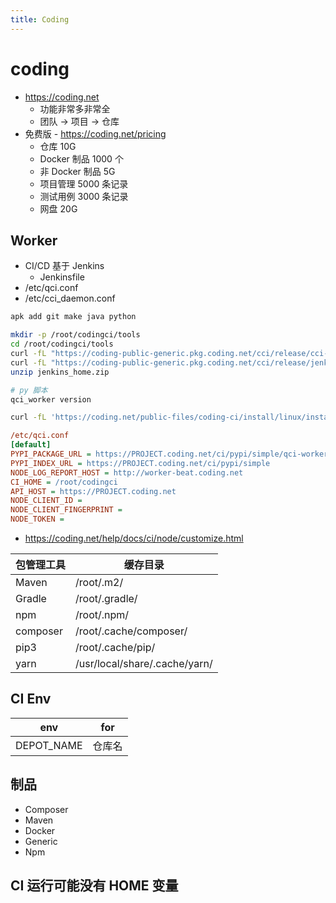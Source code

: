 ```yaml
---
title: Coding
---
```


# coding

- https://coding.net
  - 功能非常多非常全
  - 团队 -> 项目 -> 仓库
- 免费版 - https://coding.net/pricing
  - 仓库 10G
  - Docker 制品 1000 个
  - 非 Docker 制品 5G
  - 项目管理 5000 条记录
  - 测试用例 3000 条记录
  - 网盘 20G

## Worker

- CI/CD 基于 Jenkins
  - Jenkinsfile
- /etc/qci.conf
- /etc/cci_daemon.conf

```bash
apk add git make java python

mkdir -p /root/codingci/tools
cd /root/codingci/tools
curl -fL "https://coding-public-generic.pkg.coding.net/cci/release/cci-agent/jenkins.war?version=2.293-cci" -o jenkins.war
curl -fL "https://coding-public-generic.pkg.coding.net/cci/release/jenkinsHome.zip?version=latest" -o jenkins_home.zip
unzip jenkins_home.zip

# py 脚本
qci_worker version

curl -fL 'https://coding.net/public-files/coding-ci/install/linux/install.sh' | CODING_SERVER=wss://PROJECT.coding.net PACKAGE_URL=https://coding.net JENKINS_VERSION=2.293-cci-v2.3 JENKINS_HOME_VERSION=v51 PYPI_HOST=https://PROJECT.coding.net/ci/pypi/simple PYPI_EXTRA_INDEX_URL= LOG_REPORT=http://worker-beat.coding.net bash -s $TOKEN false dev-ci
```

```ini
/etc/qci.conf
[default]
PYPI_PACKAGE_URL = https://PROJECT.coding.net/ci/pypi/simple/qci-worker/
PYPI_INDEX_URL = https://PROJECT.coding.net/ci/pypi/simple
NODE_LOG_REPORT_HOST = http://worker-beat.coding.net
CI_HOME = /root/codingci
API_HOST = https://PROJECT.coding.net
NODE_CLIENT_ID =
NODE_CLIENT_FINGERPRINT =
NODE_TOKEN =
```

- https://coding.net/help/docs/ci/node/customize.html

| 包管理工具 | 缓存目录                      |
| ---------- | ----------------------------- |
| Maven      | /root/.m2/                    |
| Gradle     | /root/.gradle/                |
| npm        | /root/.npm/                   |
| composer   | /root/.cache/composer/        |
| pip3       | /root/.cache/pip/             |
| yarn       | /usr/local/share/.cache/yarn/ |

## CI Env

| env        | for    |
| ---------- | ------ |
| DEPOT_NAME | 仓库名 |

## 制品

- Composer
- Maven
- Docker
- Generic
- Npm

## CI 运行可能没有 HOME 变量
